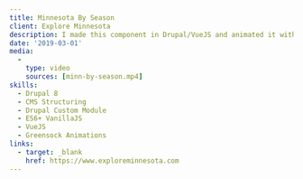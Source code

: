 ```yaml
---
title: Minnesota By Season
client: Explore Minnesota
description: I made this component in Drupal/VueJS and animated it with Greensock.
date: '2019-03-01'
media:
  -
    type: video
    sources: [minn-by-season.mp4]
skills:
  - Drupal 8
  - CMS Structuring
  - Drupal Custom Module
  - ES6+ VanillaJS
  - VueJS
  - Greensock Animations
links:
  - target: _blank
    href: https://www.exploreminnesota.com
---
```


